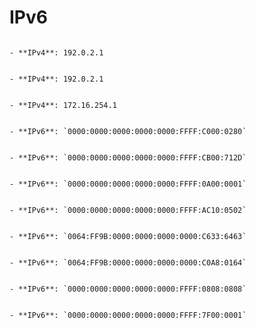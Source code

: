 # IPv6


~~~admonish question collapsible=true title='**Question**: What is the embedded IPv4 address in this IPv6 `2002:c000:0201::`?'

- **IPv4**: 192.0.2.1

~~~

~~~admonish question collapsible=true title='**Question**: What is the embedded IPv4 address in this IPv6 `2001:db8::c000:201`?'

- **IPv4**: 192.0.2.1

~~~


~~~admonish question collapsible=true title='**Question**: What is the embedded IPv4 address in this IPv6 `2002:ac10:fe01::`?'

- **IPv4**: 172.16.254.1

~~~

~~~admonish question collapsible=true title='**Question**: Convert the IPv4 address `192.0.2.128` to its corresponding IPv6 address in the `::ffff/96` space.'

- **IPv6**: `0000:0000:0000:0000:0000:FFFF:C000:0280`

~~~

~~~admonish question collapsible=true title='**Question**: Convert the IPv4 address `203.0.113.45` to its corresponding IPv6 address in the `::ffff/96` space.'

- **IPv6**: `0000:0000:0000:0000:0000:FFFF:CB00:712D`

~~~

~~~admonish question collapsible=true title='**Question**: Convert the IPv4 address `10.0.0.1` to its corresponding IPv6 address in the `::ffff/96` space.'

- **IPv6**: `0000:0000:0000:0000:0000:FFFF:0A00:0001`

~~~

~~~admonish question collapsible=true title='**Question**: Convert the IPv4 address `172.16.5.2` to its corresponding IPv6 address in the `::ffff/96` space.'

- **IPv6**: `0000:0000:0000:0000:0000:FFFF:AC10:0502`

~~~

~~~admonish question collapsible=true title='**Question**: Convert the IPv4 address `198.51.100.99` to its corresponding IPv6 address in the `64:ff9b::/96` space.'

- **IPv6**: `0064:FF9B:0000:0000:0000:0000:C633:6463`

~~~

~~~admonish question collapsible=true title='**Question**: Convert the IPv4 address `192.168.1.100` to its corresponding IPv6 address in the `64:ff9b::/96` space.'

- **IPv6**: `0064:FF9B:0000:0000:0000:0000:C0A8:0164`

~~~

~~~admonish question collapsible=true title='**Question**: Convert the IPv4 address `8.8.8.8` to its corresponding IPv6 address in the `::ffff/96` space.'

- **IPv6**: `0000:0000:0000:0000:0000:FFFF:0808:0808`

~~~

~~~admonish question collapsible=true title='**Question**: Convert the IPv4 address `127.0.0.1` to its corresponding IPv6 address in the `::ffff/96` space.'

- **IPv6**: `0000:0000:0000:0000:0000:FFFF:7F00:0001`

~~~
